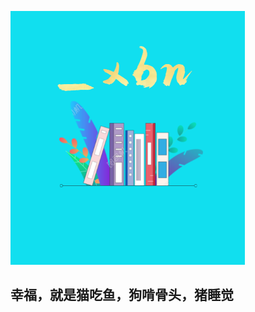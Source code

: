    ![](https://raw.githubusercontent.com/byta99/xbn.github.io/gh-pages/%E6%8D%95jlkjk%E8%8E%B7.PNG)

## 幸福，就是猫吃鱼，狗啃骨头，猪睡觉

